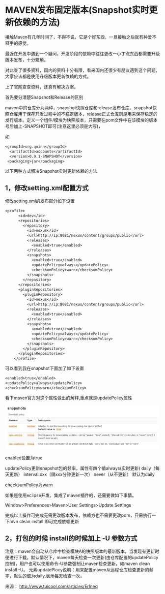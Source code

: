 # MAVEN发布固定版本(Snapshot实时更新依赖的方法)

接触Maven有几年时间了，不得不说，它是个好东西，一旦接触之后就有种爱不释手的感觉。 

最近在开发中遇到一个疑问，开发阶段的依赖中往往更改一小丁点东西都需要升级版本发布，十分繁琐。 

对此查了很多资料，国内的资料十分有限，看来国内还很少有朋友遇到这个问题，大家应该都是使用升级版本更新依赖的方式。 

上了官网查查资料，还真有解决方案。 

首先要分清楚Snapshot和Release的区别 

maven中的仓库分为两种，snapshot快照仓库和release发布仓库。snapshot快照仓库用于保存开发过程中的不稳定版本，release正式仓库则是用来保存稳定的发行版本。定义一个组件/模块为快照版本，只需要在pom文件中在该模块的版本号后加上-SNAPSHOT即可(注意这里必须是大写)， 

如 

```
<groupId>org.quinn</groupId>
  <artifactId>accounts</artifactId>
  <version>0.0.1-SNAPSHOT</version>
 <packaging>jar</packaging>
```

以下两种方式解决Snapshot实时更新依赖的方法

## 1，修改setting.xml配置方式

修改setting.xml的发布部分如下设置 

```
<profile>
      <id>dev</id>
      <repositories>
        <repository>
          <id>nexus</id>
          <url>http://ip:8081/nexus/content/groups/public</url>
          <releases>
            <enabled>true</enabled>
          </releases>
          <snapshots>
            <enabled>true</enabled>
            <updatePolicy>always</updatePolicy>
            <checksumPolicy>warn</checksumPolicy>
          </snapshots>
        </repository>
      </repositories>
      <pluginRepositories>
        <pluginRepository>
          <id>nexus</id>
          <url>http://ip:8081/nexus/content/groups/public</url>
          <releases>
            <enabled>true</enabled>
          </releases>
          <snapshots>
            <enabled>true</enabled>
            <updatePolicy>always</updatePolicy>
            <checksumPolicy>warn</checksumPolicy>
          </snapshots>
        </pluginRepository>
      </pluginRepositories>
    </profile>
```

可以看到我在snapshot下面加了如下设置 

```
<enabled>true</enabled>
<updatePolicy>always</updatePolicy>
<checksumPolicy>warn</checksumPolicy>
```

看下maven官方对这个属性做出的解释,重点就是updatePolicy属性 

![](image-201708211044/56afadb5-9b44-4b49-bd5a-58bbbeba0ef1.png)

enabled设置为true 

updatePolicy更新snapshot包的频率，属性有四个值always(实时更新) daily（每天更新） interval:xxx（隔xxx分钟更新一次）  never（从不更新） 默认为daily 

checksumPolicy为warn 

如果是使用eclipse开发，集成了maven插件的，还需要做如下事情。 

Window>Preferences>Maven>User Settings>Update Settings 

完成以上操作可完成无需更改版本发布，依赖方也不需要更改pom，只需执行一下mvn clean install 即可完成依赖更新

 

## 2，打包的时候 install的时候加上 -U 参数方式

注意：maven会自动从仓库中检查模块A的快照版本的最新版本，当发现有更新时便进行下载。默认情况下，maven每天检查一次更新(由仓库配置的updatePolicy控制)，用户也可以使用命令-U参数强制让maven检查更新，如maven clean install -U。
元素updatePlocy说明：用来配置maven从远程仓库检查更新的频率，默认的值为daily,表示每天检查一次。

来源： <http://www.tuicool.com/articles/ErIneq>